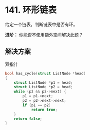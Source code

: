 # 141. 环形链表

给定一个链表，判断链表中是否有环。

**进阶：**
你能否不使用额外空间解决此题？



## 解决方案

双指针

```c
bool has_cycle(struct ListNode *head)
{
    struct ListNode *p1 = head;
    struct ListNode *p2 = head;
    while (p2 && p2->next) {
        p1 = p1->next;
        p2 = p2->next->next;
        if (p1 == p2)
            return true;
    }
    return false;
}

```

